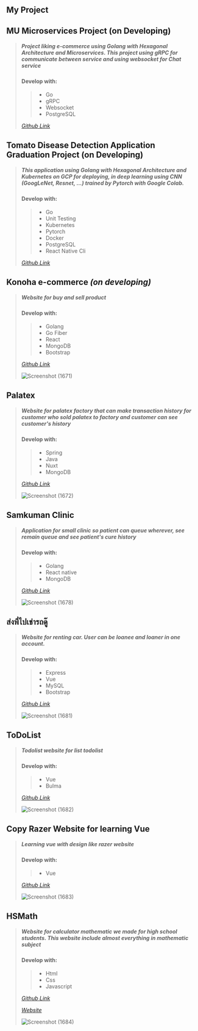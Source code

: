 ## My Project

## **MU Microservices Project (on Developing)** 
> ##### Project liking e-commerce using Golang with Hexagonal Architecture and Microservices. This project using gRPC for communicate between service and using websocket for Chat service
> #### **Develop with:** 
> > - Go
> > - gRPC
> > - Websocket
> > - PostgreSQL
> 
> *[Github Link](https://github.com/kaolnwza/mu-microservices)*

## **Tomato Disease Detection Application Graduation Project (on Developing)** 
> ##### This application using Golang with Hexagonal Architecture and Kubernetes on GCP for deploying, in deep learning using CNN (GoogLeNet, Resnet, ...) trained by Pytorch with Google Colab.
> #### **Develop with:** 
> > - Go
> > - Unit Testing
> > - Kubernetes
> > - Pytorch
> > - Docker
> > - PostgreSQL
> > - React Native Cli
> 
> *[Github Link](https://github.com/kaolnwza/tomato-disease-detector-application)*


 ## **Konoha e-commerce** *(on developing)*
> ##### Website for buy and sell product
> #### **Develop with:** 
> > - Golang
> > - Go Fiber
> > - React
> > - MongoDB
> > - Bootstrap
> 
> *[Github Link](https://github.com/kaolnwza/konoha-e-commerce)*
>
> ![Screenshot (1671)](https://user-images.githubusercontent.com/1614727/148465438-451f4479-1e63-4924-91a2-1cc9fe3938be.png)

 ## **Palatex** 
> ##### Website for palatex factory that can make transaction history for customer who sold palatex to factory and customer can see customer's history
> #### **Develop with:** 
> > - Spring
> > - Java
> > - Nuxt
> > - MongoDB
> 
> *[Github Link](https://github.com/SilverSky9/Palatex/)*
>
> ![Screenshot (1672)](https://user-images.githubusercontent.com/1614727/148468220-6009de85-f847-4912-9750-b10e68775189.png)

 ## **Samkuman Clinic** 
> ##### Application for small clinic so patient can queue wherever, see remain queue and see patient's cure history
> #### **Develop with:** 
> > - Golang
> > - React native
> > - MongoDB
> 
> *[Github Link](https://github.com/kaolnwza/samkuman-clinic)*
> 
>![Screenshot (1678)](https://user-images.githubusercontent.com/1614727/148469509-ed6edecf-d459-46aa-9022-a3435cb1ed8f.png)

 ## **ส่งพี่ไปเช่ารถดู๊** 
> ##### Website for renting car. User can be loanee and loaner in one account.
> #### **Develop with:** 
> > - Express
> > - Vue
> > - MySQL
> > - Bootstrap
> > 
> *[Github Link](https://github.com/kaolnwza/rent-car-duu)*
> 
> ![Screenshot (1681)](https://user-images.githubusercontent.com/1614727/148470085-e9d60c03-7573-442f-8d03-8a6c2cfe30f8.png)

 ## **ToDoList** 
> ##### Todolist website for list todolist
> #### **Develop with:** 
> > - Vue
> > - Bulma
> > 
> *[Github Link](https://github.com/kaolnwza/toDoList-project)*
> 
> ![Screenshot (1682)](https://user-images.githubusercontent.com/1614727/148470520-8991bdf7-f347-4d0b-a293-83ceda202986.png)


 ## **Copy Razer Website for learning Vue** 
> ##### Learning vue with design like razer website
> #### **Develop with:** 
> > - Vue
> > 
> *[Github Link](https://github.com/PwrFr/RedChineseRazerV2)*
> 
> ![Screenshot (1683)](https://user-images.githubusercontent.com/1614727/148471150-cbc98999-834b-4c88-8e49-0542cfc85e72.png)

 ## **HSMath** 
> ##### Website for calculator mathematic we made for high school students. This website include almost everything in mathematic subject
> #### **Develop with:** 
> > - Html
> > - Css
> > - Javascript
> > 
> *[Github Link](https://github.com/kaolnwza/HSMath)*
> 
> *[Website](https://github.com/kaolnwza/HSMath)*
> 
> ![Screenshot (1684)](https://user-images.githubusercontent.com/1614727/148471520-c3572057-9f76-4fc9-aee3-169f1afb1002.png)
